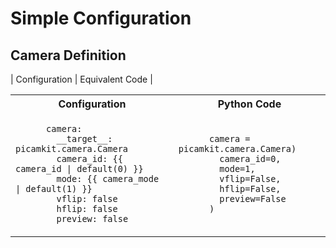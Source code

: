 # Simple Configuration


## Camera Definition


| Configuration | Equivalent Code |

<table>
  <tr>
    <th>Configuration</th>
    <th>Python Code</th>
  </tr>
  <tr>
    <td><code>
      camera:
        __target__: picamkit.camera.Camera
        camera_id: {{ camera_id | default(0) }}
        mode: {{ camera_mode | default(1) }}
        vflip: false
        hflip: false
        preview: false
    </code></td>
    <td><code>
      camera = picamkit.camera.Camera)
        camera_id=0,
        mode=1,
        vflip=False,
        hflip=False,
        preview=False
      )
    </code></td>
  </tr>
</table>


<!-- # configure the camera
configure_cam:
  - __target__: picamkit.camera.set_whitebalance
    camera:
      __instance__: camera
    mode:
      __enum__: picamkit.camera.AwbModeEnum.AUTO
  - __target__: picamkit.camera.set_exposure
    camera:
      __instance__: camera
    metering_mode:
      __enum__: picamkit.camera.MeteringModeEnum.SPOT
    wait: true
  - __target__: picamkit.camera.set_focus
    camera:
      __instance__: camera
    mode:
      __enum__: picamkit.camera.AfModeEnum.AUTO
    not_available_ok: true
    wait: true
  - __target__: picamkit.utils.save_camera_configs
    camera:
      __instance__: camera
    outdir: {{ output_dir }}


# the pipeline of generators
pipeline:
  - __target__: picamkit.ops.control.simple
    max_frames: {{ max_frames | default(10) }}
  - __target__: picamkit.ops.camera.capture
    camera:
      __instance__: camera
    arrays:
      - main
    immediate: true
  - __target__: picamkit.ops.imaging.resize
    width: 1280
    height: 720
    preserve_aspect: true
  - __target__: picamkit.ops.sink.save_item
    outdir: {{ output_dir }}
  - __target__: picamkit.ops.sink.save_rgb
    outdir: {{ output_dir }} -->
